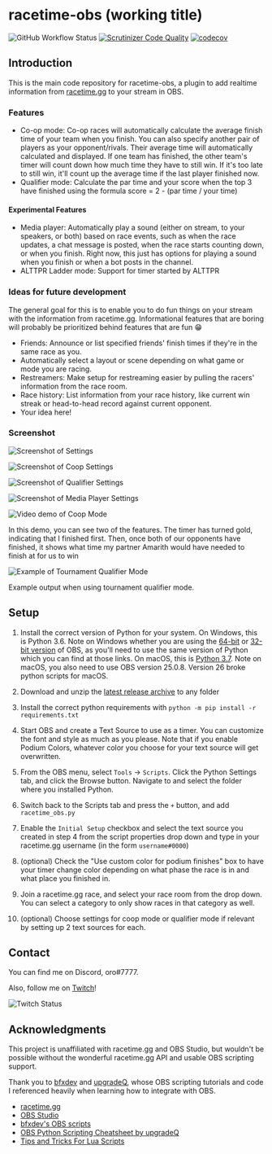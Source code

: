 # racetime-obs (working title)

![GitHub Workflow Status](https://img.shields.io/github/workflow/status/ssbm-oro/racetime-obs/test-build) [![Scrutinizer Code Quality](https://scrutinizer-ci.com/g/ssbm-oro/racetime-obs/badges/quality-score.png?b=master)](https://scrutinizer-ci.com/g/ssbm-oro/racetime-obs/?branch=master) [![codecov](https://codecov.io/gh/ssbm-oro/racetime-obs/branch/master/graph/badge.svg?token=UOGW4FNM8J)](https://codecov.io/gh/ssbm-oro/racetime-obs)

## Introduction

This is the main code repository for racetime-obs, a plugin to add realtime information from [racetime.gg](https://racetime.gg) to your stream in OBS.

### Features

* Co-op mode: Co-op races will automatically calculate the average finish time of your team when you finish. You can also specify another pair of players as your opponent/rivals. Their average time will automatically calculated and displayed. If one team has finished, the other team's timer will count down how much time they have to still win. If it's too late to still win, it'll count up the average time if the last player finished now.
* Qualifier mode: Calculate the par time and your score when the top 3 have finished using the formula score = 2 - (par time / your time)

#### Experimental Features

* Media player: Automatically play a sound (either on stream, to your speakers, or both) based on race events, such as when the race updates, a chat message is posted, when the race starts counting down, or when you finish. Right now, this just has options for playing a sound when you finish or when a bot posts in the channel.
* ALTTPR Ladder mode: Support for timer started by ALTTPR

### Ideas for future development

The general goal for this is to enable you to do fun things on your stream with the information from racetime.gg. Informational features that are boring will probably be prioritized behind features that are fun :grin:

* Friends: Announce or list specified friends' finish times if they're in the same race as you.
* Automatically select a layout or scene depending on what game or mode you are racing.
* Restreamers: Make setup for restreaming easier by pulling the racers' information from the race room.
* Race history: List information from your race history, like current win streak or head-to-head record against current opponent.
* Your idea here!

### Screenshot

![Screenshot of Settings](/img/Screenshot1.png)

![Screenshot of Coop Settings](/img/Screenshot_coop.png)

![Screenshot of Qualifier Settings](/img/Screenshot_qualifier.png)

![Screenshot of Media Player Settings](/img/Screenshot_mediaplayer.png)

![Video demo of Coop Mode](/img/coop_demo.gif)

In this demo, you can see two of the features. The timer has turned gold, indicating that I finished first. Then, once both of our opponents have finished, it shows what time my partner Amarith would have needed to finish at for us to win

![Example of Tournament Qualifier Mode](/img/Screenshot2.png)

Example output when using tournament qualifier mode.

## Setup

1) Install the correct version of Python for your system. On Windows, this is Python 3.6. Note on Windows whether you are using the [64-bit](https://www.python.org/ftp/python/3.6.8/python-3.6.8-amd64.exe) or [32-bit version](https://www.python.org/ftp/python/3.6.8/python-3.6.8.exe) of OBS, as you'll need to use the same version of Python which you can find at those links. On macOS, this is [Python 3.7](https://www.python.org/ftp/python/3.7.9/python-3.7.9-macosx10.9.pkg). Note on macOS, you also need to use OBS version 25.0.8. Version 26 broke python scripts for macOS.

2) Download and unzip the [latest release archive](https://github.com/ssbm-oro/racetime-obs/releases/latest/) to any folder

3) Install the correct python requirements with `python -m pip install -r requirements.txt`

4) Start OBS and create a Text Source to use as a timer. You can customize the font and style as much as you please. Note that if you enable Podium Colors, whatever color you choose for your text source will get overwritten.

5) From the OBS menu, select `Tools` -> `Scripts`. Click the Python Settings tab, and click the Browse button. Navigate to and select the folder where you installed Python.

6) Switch back to the Scripts tab and press the `+` button, and add `racetime_obs.py`

7) Enable the `Initial Setup` checkbox and select the text source you created in step 4 from the script properties drop down and type in your racetime.gg username (in the form `username#0000`)

8) (optional) Check the "Use custom color for podium finishes" box to have your timer change color depending on what phase the race is in and what place you finished in.

9) Join a racetime.gg race, and select your race room from the drop down. You can select a category to only show races in that category as well.

10) (optional) Choose settings for coop mode or qualifier mode if relevant by setting up 2 text sources for each.

## Contact

You can find me on Discord, oro#7777.

Also, follow me on [Twitch](https://www.twitch.com/ssbmoro)!

 ![Twitch Status](https://img.shields.io/twitch/status/ssbmoro)

## Acknowledgments

This project is unaffiliated with racetime.gg and OBS Studio, but wouldn't be possible without the wonderful racetime.gg API and usable OBS scripting support.

Thank you to [bfxdev](https://github.com/bfxdev) and [upgradeQ](https://github.com/upgradeQ), whose OBS scripting tutorials and code I referenced heavily when learning how to integrate with OBS.

* [racetime.gg](https://github.com/racetimeGG/racetime-app)
* [OBS Studio](https://github.com/obsproject/obs-studio)
* [bfxdev's OBS scripts](https://github.com/bfxdev/OBS)
* [OBS Python Scripting Cheatsheet by upgradeQ](https://github.com/upgradeQ/OBS-Studio-Python-Scripting-Cheatsheet-obspython-Examples-of-API)
* [Tips and Tricks For Lua Scripts](https://obsproject.com/forum/threads/tips-and-tricks-for-lua-scripts.132256/#post-491262)
